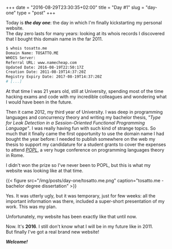 +++
date = "2016-08-29T23:30:35+02:00"
title = "Day #1"
slug = "day-one"
type = "post"
+++

Today is ***the day one***: the day in which I'm finally kickstarting my personal
website. <br />
The day zero lasts for many years: looking at its whois records I discovered that
I bought this domain name in the far 2011.

```bash
$ whois tosatto.me
Domain Name: TOSATTO.ME
WHOIS Server:
Referral URL: www.namecheap.com
Updated Date: 2016-08-19T22:50:17Z
Creation Date: 2011-08-19T14:37:20Z
Registry Expiry Date: 2017-08-19T14:37:20Z
# [...]
```

At that time I was 21 years old, still at University, spending most of the time hacking
exams and code with my incredible colleagues and wondering what I would have been
in the future.

Then it came 2012, my third year of University. I was deep in programming languages
and concurrency theory and writing my bachelor thesis,
*"Type for Leak Detection in a Session-Oriented Functional Programming Language"*.
I was really having fun with such kind of strange topics.
So much that it finally came the first opportunity to use the domain
name I had bought the year before:
I needed to publish somewhere on the web my thesis to
support my candidature for a student grants
to cover the expenses to attend *[POPL](http://popl.mpi-sws.org/2013/)*,
a very huge conference on programming languages theory in Rome.

I didn't won the prize so I've never been to POPL, but this
is what my website was looking like at that time.

{{< figure src="/img/posts/day-one/tosatto.me.png" caption="tosatto.me - bachelor degree dissertation" >}}

Yes. It was utterly ugly, but it was temporary, just for few weeks: all
the important information was there, included a super-short presentation of
my work. This was my plan.

Unfortunately, my website has been exactly like that until now.

Now. It's **2016**. I still don't know what I will be in my future like in 2011.   
But finally I've got a real brand new website!

***Welcome!***
